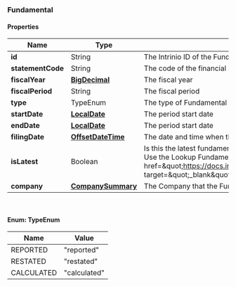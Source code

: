 
[//]: # (CLASS:Fundamental)

[//]: # (KIND:object)

### Fundamental

#### Properties

[//]: # (START_DEFINITION)

Name | Type | Description
------------ | ------------- | -------------
**id** | String | The Intrinio ID of the Fundamental &nbsp;
**statementCode** | String | The code of the financial statement that the Fundamental represents &nbsp;
**fiscalYear** | [**BigDecimal**](BigDecimal.md) | The fiscal year &nbsp;
**fiscalPeriod** | String | The fiscal period &nbsp;
**type** | TypeEnum | The type of Fundamental &nbsp;
**startDate** | [**LocalDate**](LocalDate.md) | The period start date &nbsp;
**endDate** | [**LocalDate**](LocalDate.md) | The period start date &nbsp;
**filingDate** | [**OffsetDateTime**](OffsetDateTime.md) | The date and time when the Fundamental was filed with the SEC &nbsp;
**isLatest** | Boolean | Is this the latest fundamental available based on the company&#39;s most recent filings? Use the Lookup Fundamental endpoint to find the latest fundamental (&lt;a href&#x3D;\&quot;https://docs.intrinio.com/documentation/web_api/lookup_fundamental_v2\&quot; target&#x3D;\&quot;_blank\&quot;&gt;reference&lt;/a&gt;) &nbsp;
**company** | [**CompanySummary**](CompanySummary.md) | The Company that the Fundamental was belongs to &nbsp;

[//]: # (END_DEFINITION)


[//]: # (CONTAINED_CLASS:BigDecimal)


[//]: # (CONTAINED_CLASS:LocalDate)


[//]: # (CONTAINED_CLASS:LocalDate)


[//]: # (CONTAINED_CLASS:OffsetDateTime)


[//]: # (CONTAINED_CLASS:CompanySummary)



<br/>

#### Enum: TypeEnum

Name | Value
---- | -----
REPORTED | &quot;reported&quot;
RESTATED | &quot;restated&quot;
CALCULATED | &quot;calculated&quot;




